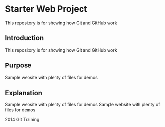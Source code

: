 # Starter Web Project

This repository is for showing how Git and GitHub work

## Introduction
This repository is for showing how Git and GitHub work

## Purpose

Sample website with plenty of files for demos


## Explanation

Sample website with plenty of files for demos
Sample website with plenty of files for demos

2014  Git Training